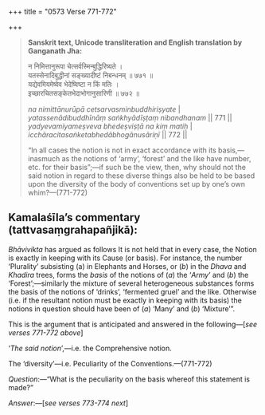 +++
title = "0573 Verse 771-772"

+++
> **Sanskrit text, Unicode transliteration and English translation by Ganganath Jha:** 
>
> न निमित्तानुरूपा चेत्सर्वस्मिन्बुद्धिरिष्यते ।  
> यतस्सेनादिबुद्धीनां सङ्ख्यादीष्टं निबन्धनम् ॥ ७७१ ॥  
> यद्येवमियमेष्वेव भेदेष्विष्टा न किं मतिः ।  
> इच्छारचितसङ्केतभेदाभोगानुसारिणी ॥ ७७२ ॥ 
>
> *na nimittānurūpā cetsarvasminbuddhiriṣyate* \|  
> *yatassenādibuddhīnāṃ saṅkhyādīṣṭaṃ nibandhanam* \|\| 771 \|\|  
> *yadyevamiyameṣveva bhedeṣviṣṭā na kiṃ matiḥ* \|  
> *icchāracitasaṅketabhedābhogānusāriṇī* \|\| 772 \|\| 
>
> “In all cases the notion is not in exact accordance with its basis,—inasmuch as the notions of ‘army’, ‘forest’ and the like have number, etc. for their basis”;—if such be the view, then, why should not the said notion in regard to these diverse things also be held to be based upon the diversity of the body of conventions set up by one’s own whim?—(771-772)



## Kamalaśīla’s commentary (tattvasaṃgrahapañjikā):

*Bhāvivikta* has argued as follows It is not held that in every case, the Notion is exactly in keeping with its Cause (or basis). For instance, the number ‘Plurality’ subsisting (a) in Elephants and Horses, or (*b*) in the *Dhava* and *Khadira* trees, forms the *basis* of the notions of (*a*) the ‘*Army*’ and (*b*) the ‘Forest’;—similarly the mixture of several heterogeneous substances forms the basis of the notions of ‘drinks’, ‘fermented gruel’ and the like. Otherwise (i.e. if the resultant notion must be exactly in keeping with its basis) the notions in question should have been of (*a*) ‘Many’ and (*b*) ‘Mixture’”.

This is the argument that is anticipated and answered in the following—[*see verses 771-772 above*]

‘*The said notion*’,—i.e. the Comprehensive notion.

The ‘diversity’—i.e. Peculiarity of the Conventions.—(771-772)

*Question*:—“What is the peculiarity on the basis whereof this statement is made?”

*Answer*:—[*see verses 773-774 next*]


